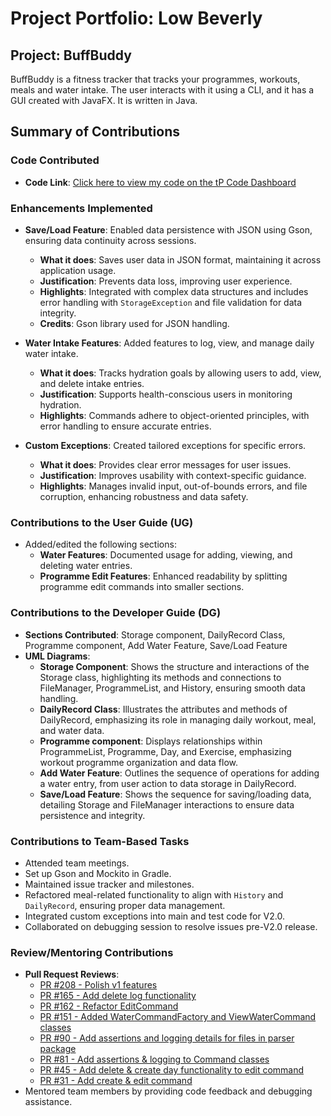 # Project Portfolio: Low Beverly

## Project: BuffBuddy
BuffBuddy is a fitness tracker that tracks your programmes, workouts, meals and water intake. The user interacts with
it using a CLI, and it has a GUI created with JavaFX. It is written in Java. 

## Summary of Contributions

### Code Contributed
- **Code Link**: [Click here to view my code on the tP Code Dashboard](https://nus-cs2113-ay2425s1.github.io/tp-dashboard/?search=bev-low&breakdown=true&sort=groupTitle%20dsc&sortWithin=title&since=2024-09-20&timeframe=commit&mergegroup=&groupSelect=groupByRepos&checkedFileTypes=docs~functional-code~test-code~other&tabOpen=true&tabType=authorship&tabAuthor=Bev-low&tabRepo=AY2425S1-CS2113-W10-3%2Ftp%5Bmaster%5D&authorshipIsMergeGroup=false&authorshipFileTypes=docs~functional-code~test-code~other&authorshipIsBinaryFileTypeChecked=false&authorshipIsIgnoredFilesChecked=false)

### Enhancements Implemented

- **Save/Load Feature**: Enabled data persistence with JSON using Gson, ensuring data continuity across sessions.
  - **What it does**: Saves user data in JSON format, maintaining it across application usage.
  - **Justification**: Prevents data loss, improving user experience.
  - **Highlights**: Integrated with complex data structures and includes error handling with `StorageException` and file validation for data integrity.
  - **Credits**: Gson library used for JSON handling.

- **Water Intake Features**: Added features to log, view, and manage daily water intake.
  - **What it does**: Tracks hydration goals by allowing users to add, view, and delete intake entries.
  - **Justification**: Supports health-conscious users in monitoring hydration.
  - **Highlights**: Commands adhere to object-oriented principles, with error handling to ensure accurate entries.

- **Custom Exceptions**: Created tailored exceptions for specific errors.
  - **What it does**: Provides clear error messages for user issues.
  - **Justification**: Improves usability with context-specific guidance.
  - **Highlights**: Manages invalid input, out-of-bounds errors, and file corruption, enhancing robustness and data safety.

### Contributions to the User Guide (UG)
- Added/edited the following sections:
  - **Water Features**: Documented usage for adding, viewing, and deleting water entries.
  - **Programme Edit Features**: Enhanced readability by splitting programme edit commands into smaller sections.

### Contributions to the Developer Guide (DG)
- **Sections Contributed**: Storage component, DailyRecord Class, Programme component, Add Water Feature, Save/Load Feature
- **UML Diagrams**:
  - **Storage Component**: Shows the structure and interactions of the Storage class, highlighting its methods and connections to FileManager, ProgrammeList, and History, ensuring smooth data handling.
  - **DailyRecord Class**: Illustrates the attributes and methods of DailyRecord, emphasizing its role in managing daily workout, meal, and water data.
  - **Programme component**: Displays relationships within ProgrammeList, Programme, Day, and Exercise, emphasizing workout programme organization and data flow.
  - **Add Water Feature**: Outlines the sequence of operations for adding a water entry, from user action to data storage in DailyRecord.
  - **Save/Load Feature**: Shows the sequence for saving/loading data, detailing Storage and FileManager interactions to ensure data persistence and integrity.


### Contributions to Team-Based Tasks
- Attended team meetings.
- Set up Gson and Mockito in Gradle.
- Maintained issue tracker and milestones.
- Refactored meal-related functionality to align with `History` and `DailyRecord`, ensuring proper data management.
- Integrated custom exceptions into main and test code for V2.0.
- Collaborated on debugging session to resolve issues pre-V2.0 release.

### Review/Mentoring Contributions
- **Pull Request Reviews**:
    - [PR #208 - Polish v1 features](https://github.com/AY2425S1-CS2113-W10-3/tp/pull/208)
    - [PR #165 - Add delete log functionality](https://github.com/AY2425S1-CS2113-W10-3/tp/pull/165)
    - [PR #162 - Refactor EditCommand](https://github.com/AY2425S1-CS2113-W10-3/tp/pull/162)
    - [PR #151 - Added WaterCommandFactory and ViewWaterCommand classes](https://github.com/AY2425S1-CS2113-W10-3/tp/pull/151) 
    - [PR #90 - Add assertions and logging details for files in parser package](https://github.com/AY2425S1-CS2113-W10-3/tp/pull/90)
    - [PR #81 - Add assertions & logging to Command classes](https://github.com/AY2425S1-CS2113-W10-3/tp/pull/81) 
    - [PR #45 - Add delete & create day functionality to edit command](https://github.com/AY2425S1-CS2113-W10-3/tp/pull/45)
    - [PR #31 - Add create & edit command](https://github.com/AY2425S1-CS2113-W10-3/tp/pull/31)
- Mentored team members by providing code feedback and debugging assistance.
